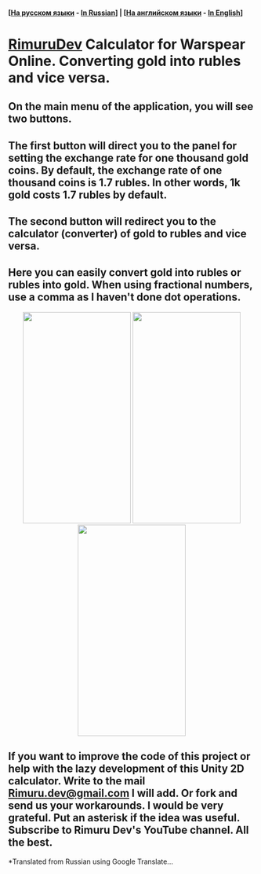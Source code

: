 #### [[На русском языки](/README_ru.md) - [In Russian](/README_ru.md)] | [[На английском языки](/README.md) - [In English](/README.md)]

# [RimuruDev](https://www.youtube.com/channel/UCcE4Ho3vmXj_vrg5rI7bpAA) Calculator for Warspear Online. Converting gold into rubles and vice versa.

## On the main menu of the application, you will see two buttons.
## The first button will direct you to the panel for setting the exchange rate for one thousand gold coins. By default, the exchange rate of one thousand coins is 1.7 rubles. In other words, 1k gold costs 1.7 rubles by default.
## The second button will redirect you to the calculator (converter) of gold to rubles and vice versa.
## Here you can easily convert gold into rubles or rubles into gold. When using fractional numbers, use a comma as I haven't done dot operations.
  
<p align="center">
   <img src="https://github.com/RimuruDev/Gold-Calculator-WarspearOnline/raw/main/GitResources//photo_2022-08-21_15-20-35.jpg" width="220" height="430">
  
  <img src="https://github.com/RimuruDev/Gold-Calculator-WarspearOnline/raw/main/GitResources//photo_2022-08-21_15-20-11.jpg" width="220" height="430">
  
  <img src="https://github.com/RimuruDev/Gold-Calculator-WarspearOnline/raw/main/GitResources//photo_2022-08-21_15-20-42.jpg" width="220" height="430">
</p>
  
 ## If you want to improve the code of this project or help with the lazy development of this Unity 2D calculator. Write to the mail Rimuru.dev@gmail.com I will add. Or fork and send us your workarounds. I would be very grateful. Put an asterisk if the idea was useful. Subscribe to Rimuru Dev's YouTube channel. All the best.

*Translated from Russian using Google Translate...
